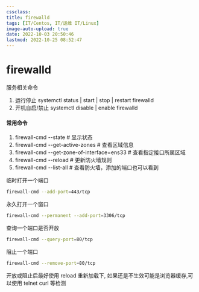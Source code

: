 ```yaml
---
cssclass:
title: firewalld
tags: [IT/Centos, IT/运维 IT/Linux]
image-auto-upload: true
date: 2022-10-03 20:50:46
lastmod: 2022-10-25 08:52:47
---
```

# firewalld
服务相关命令

1.  运行停止 systemctl status | start | stop | restart firewalld
2.  开机自启/禁止 systemctl disable | enable firewalld

#### 常用命令

1.  firewall-cmd --state # 显示状态
2.  firewall-cmd --get-active-zones # 查看区域信息
3.  firewall-cmd --get-zone-of-interface=ens33 # 查看指定接口所属区域
4.  firewall-cmd --reload # 更新防火墙规则
5.  firewall-cmd --list-all # 查看防火墙，添加的端口也可以看到

临时打开一个端口

```bash
firewall-cmd --add-port=443/tcp
```

永久打开一个窗口

```bash
firewall-cmd --permanent --add-port=3306/tcp
```

查询一个端口是否开放

```bash
firewall-cmd --query-port=80/tcp
```

阻止一个端口

```Bash
firewall-cmd --remove-port=80/tcp
```

开放或阻止后最好使用 reload 重新加载下, 如果还是不生效可能是浏览器缓存,可以使用 telnet curl 等检测